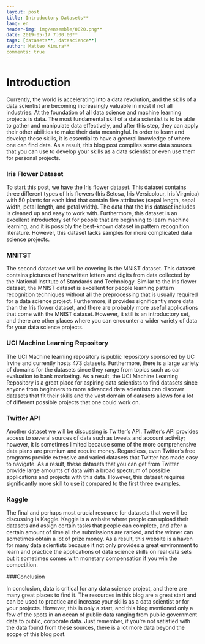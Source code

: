 ```yaml
---
layout: post
title: Introductory Datasets**
lang: en
header-img: img/ensemble/0020.png**
date: 2019-05-17 7:00:00**
tags: [datasets**, datascience**]
author: Matteo Kimura**
comments: true
---
```



# Introduction

Currently, the world is accelerating into a data revolution, and the skills of a data scientist are becoming increasingly valuable in most if not all industries. At the foundation of all data science and machine learning projects is data. The most fundamental skill of a data scientist is to be able to gather and manipulate data effectively, and after this step, they can apply their other abilities to make their data meaningful. In order to learn and develop these skills, it is essential to have a general knowledge of where one can find data. As a result, this blog post compiles some data sources that you can use to develop your skills as a data scientist or even use them for personal projects.

### Iris Flower Dataset

To start this post, we have the Iris flower dataset. This dataset contains three different types of Iris flowers (Iris Setosa, Iris Versicolour, Iris Virgnica) with 50 plants for each kind that contain five attributes (sepal length, sepal width, petal length, and petal width). The data that the Iris dataset includes is cleaned up and easy to work with. Furthermore, this dataset is an excellent introductory set for people that are beginning to learn machine learning, and it is possibly the best-known dataset in pattern recognition literature. However, this dataset lacks samples for more complicated data science projects.

### MNITST

The second dataset we will be covering is the MNIST dataset. This dataset contains pictures of handwritten letters and digits from data collected by the National Institute of Standards and Technology. Similar to the Iris flower dataset, the MNIST dataset is excellent for people learning pattern recognition techniques without all the preprocessing that is usually required for a data science project. Furthermore, it provides significantly more data than the Iris flower dataset, and there are probably more useful applications that come with the MNIST dataset. However, it still is an introductory set, and there are other places where you can encounter a wider variety of data for your data science projects.

### UCI Machine Learning Repository

The UCI Machine learning repository is public repository sponsored by UC Irvine and currently hosts 473 datasets. Furthermore, there is a large variety of domains for the datasets since they range from topics such as car evaluation to bank marketing. As a result, the UCI Machine Learning Repository is a great place for aspiring data scientists to find datasets since anyone from beginners to more advanced data scientists can discover datasets that fit their skills and the vast domain of datasets allows for a lot of different possible projects that one could work on.

### Twitter API

Another dataset we will be discussing is Twitter’s API. Twitter’s API provides access to several sources of data such as tweets and account activity; however, it is sometimes limited because some of the more comprehensive data plans are premium and require money. Regardless, even Twitter’s free programs provide extensive and varied datasets that Twitter has made easy to navigate. As a result, these datasets that you can get from Twitter provide large amounts of data with a broad spectrum of possible applications and projects with this data. However, this dataset requires significantly more skill to use it compared to the first three examples.

### Kaggle

The final and perhaps most crucial resource for datasets that we will be discussing is Kaggle. Kaggle is a website where people can upload their datasets and assign certain tasks that people can complete, and after a certain amount of time all the submissions are ranked, and the winner can sometimes obtain a lot of prize money. As a result, this website is a haven for many data scientists because it not only provides a great environment to learn and practice the applications of data science skills on real data sets but it sometimes comes with monetary compensation if you win the competition. 

###Conclusion

In conclusion, data is critical for any data science project, and there are many great places to find it. The resources in this blog are a great start and can be used to practice and increase your skills as a data scientist or for your projects. However, this is only a start, and this blog mentioned only a few of the spots in an ocean of public data ranging from public government data to public, corporate data. Just remember, if you’re not satisfied with the data found from these sources, there is a lot more data beyond the scope of this blog post.

